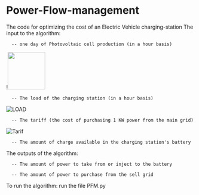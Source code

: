 # Power-Flow-management
The code for optimizing the cost of an Electric Vehicle charging-station
The input to the algorithm:

      -- one day of Photovoltaic cell production (in a hour basis)
      
      
      
!<img src = "https://user-images.githubusercontent.com/61092649/131712858-1b7d0ba7-8a64-425d-bf14-493d79395499.jpg" width = "100" height = "100">
      
      
      -- The load of the charging station (in a hour basis)
      
      
 ![LOAD](https://user-images.githubusercontent.com/61092649/131712816-24eca5fa-077f-4940-a592-ef0f3bdb7a3d.jpg)
      
      

      
      -- The tariff (the cost of purchasing 1 KW power from the main grid) 
      
![Tarif](https://user-images.githubusercontent.com/61092649/131712923-5fe60147-4eef-4b31-a309-fee43e512303.jpg)

      
      -- The amount of charge available in the charging station's battery 
      
The outputs of the algorithm:

      -- The amount of power to take from or inject to the battery
      
      -- The amount of power to purchase from the sell grid
      
      
To run the algorithm: run the file PFM.py
